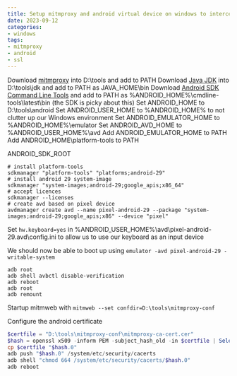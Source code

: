 ```yaml
---
title: Setup mitmproxy and android virtual device on windows to intercept SSL requests
date: 2023-09-12
categories:
- windows
tags:
- mitmproxy
- android
- ssl
---
```


Download [mitmproxy](https://mitmproxy.org/) into D:\tools and add to PATH
Download [Java JDK](https://jdk.java.net/) into D:\tools\jdk and add to PATH as JAVA_HOME\bin
Download [Android SDK Command Line Tools](https://developer.android.com/studio) and add to PATH as %ANDROID_HOME%\cmdline-tools\latest\bin (the SDK is picky about this)
Set ANDROID_HOME to D:\tools\android
Set ANDROID_USER_HOME to %ANDROID_HOME% to not clutter up our Windows environment
Set ANDROID_EMULATOR_HOME to %ANDROID_HOME%\emulator
Set ANDROID_AVD_HOME to %ANDROID_USER_HOME%\avd
Add ANDROID_EMULATOR_HOME to PATH
Add ANDROID_HOME\platform-tools to PATH

ANDROID_SDK_ROOT

```shell
# install platform-tools
sdkmanager "platform-tools" "platforms;android-29"
# install android 29 system-image
sdkmanager "system-images;android-29;google_apis;x86_64"
# accept licences
sdkmanager --licenses
# create avd based on pixel device
avdmanager create avd --name pixel-android-29 --package "system-images;android-29;google_apis;x86" --device "pixel"
```

Set ```hw.keyboard=yes``` in %ANDROID_USER_HOME%\avd\pixel-android-29.avd\config.ini to allow us to use our keyboard as an input device

We should now be able to boot up using ```emulator -avd pixel-android-29 -writable-system```

```shell
adb root
adb shell avbctl disable-verification
adb reboot
adb root
adb remount
```

Startup mitmweb with ```mitmweb --set confdir=D:\tools\mitmproxy-conf```

Configure the android certificate
```powershell
$certfile = "D:\tools\mitmproxy-conf\mitmproxy-ca-cert.cer"
$hash = openssl x509 -inform PEM -subject_hash_old -in $certfile | Select-Object -First 1
cp $certfile "$hash.0"
adb push "$hash.0" /system/etc/security/cacerts
adb shell "chmod 664 /system/etc/security/cacerts/$hash.0"
adb reboot
```